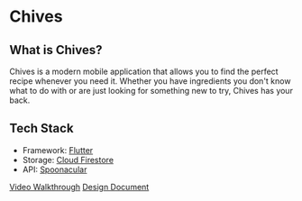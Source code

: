 # Chives

## What is Chives?
Chives is a modern mobile application that allows you to find the perfect recipe whenever you need it. Whether you have ingredients you don't know what to do with or are just looking for something new to try, Chives has your back.

## Tech Stack
- Framework: [Flutter](https://flutter.dev/)
- Storage: [Cloud Firestore](https://firebase.google.com/docs/firestore/)
- API: [Spoonacular](https://spoonacular.com/food-api)

[Video Walkthrough](https://youtu.be/YCc_zXKfrmo)
[Design Document](https://drive.google.com/file/d/1uxozLnEDPS7sSifgXUKKhNguborvGRB_/view?usp=sharing)

